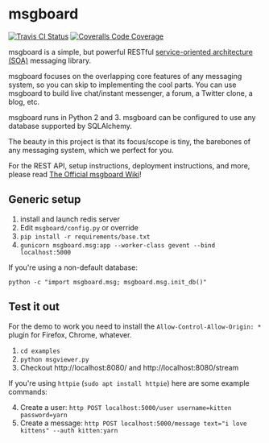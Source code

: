 # msgboard

[![Travis CI Status](https://travis-ci.org/lily-seabreeze/msgboard.svg)](https://travis-ci.org/lily-seabreeze/msgboard)
[![Coveralls Code Coverage](https://img.shields.io/coveralls/lily-seabreeze/msgboard.svg)](https://coveralls.io/github/lily-seabreeze/msgboard)

msgboard is a simple, but powerful RESTful [service-oriented architecture (SOA)](https://en.wikipedia.org/wiki/Service-oriented_architecture)
messaging library.

msgboard focuses on the overlapping core features of any messaging system,
so you can skip to implementing the cool parts. You can use msgboard to
build live chat/instant messenger, a forum, a Twitter clone, a blog, etc.

msgboard runs in Python 2 and 3. msgboard can be configured to use
any database supported by SQLAlchemy.

The beauty in this project is that its focus/scope is tiny, the barebones
of any messaging system, which we perfect for you.

For the REST API, setup instructions, deployment instructions, and more,
please read [The Official msgboard Wiki](https://github.com/lily-seabreeze/msgboard/wiki)!

## Generic setup

  1. install and launch redis server
  2. Edit `msgboard/config.py` or override
  3. `pip install -r requirements/base.txt`
  4. `gunicorn msgboard.msg:app --worker-class gevent --bind localhost:5000`

If you're using a non-default database:

`python -c "import msgboard.msg; msgboard.msg.init_db()"`


## Test it out

For the demo to work you need to install the
`Allow-Control-Allow-Origin: *` plugin for Firefox,
Chrome, whatever.

  1. `cd examples`
  2. `python msgviewer.py`
  3. Checkout http://localhost:8080/ and http://localhost:8080/stream

If you're using `httpie` (`sudo apt install httpie`) here are some example commands:

  4. Create a user: `http POST localhost:5000/user username=kitten password=yarn`
  5. Create a message: `http POST localhost:5000/message text="i love kittens" --auth kitten:yarn`
